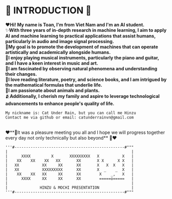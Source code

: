 # :rabbit2: INTRODUCTION :rabbit2:
❤️**Hi! My name is Toan, I'm from Viet Nam and I'm an AI student.**
<br>✨**With three years of in-depth research in machine learning, I aim to apply AI and machine learning to practical applications that assist humans, particularly in audio and image signal processing.**
<br>🔭**My goal is to promote the development of machines that can operate artistically and academically alongside humans.**
<br>🎸**I enjoy playing musical instruments, particularly the piano and guitar, and I have a keen interest in music and art.**
<br>🤔**I am fascinated by observing natural phenomena and understanding their changes.**
<br>📖**I love reading literature, poetry, and science books, and I am intrigued by the mathematical formulas that underlie life.**
<br>🌱**I am passionate about animals and plants.**
<br>🫂**Additionally, I cherish my family and aspire to leverage technological advancements to enhance people's quality of life.**
```
My nickname is: Cat Under Rain, but you can call me Hinzu
Contact me via github or email: catunderrainvn@gmail.com
```
<br>❤️**🐇It was a pleasure meeting you all and I hope we will progress together every day not only technically but also beyond** 🐇❤️
```
'''#------------------------------------------------#"""
|                                                      |
|      XXXX         X       XXXXXXXXX   X          X   |
|    XX    XX    XX   XX       XX       X X      X X   |
|   XX          XX     XX      XX       X   X  X   X   |
|   XX          XXXXXXXXX      XX       X  _    _  X   |
|    XX    XX   XX     XX      XX        X    _,   X   |
|      XXXX     XX     XX      XX        =====o=====   |
|                                                      |
|              HINZU & MOCHI PRESENTATION              |
'''#------------------------------------------------#"""
```
